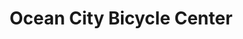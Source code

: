---
title: "Ocean City Bicycle Center"
url: /ocean-city/ocean-city-bicycle-center/
shop: Fahrrad
---